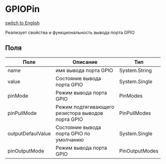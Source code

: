 # GPIOPin
[switch to English](/ScriptingAPI/en/Electronics/Microcontrollers/GPIOPin.cs.md)

 Реализует свойства и функциональность вывода порта GPIO

## Поля
| Поле | Описание | Тип |
|--|--|--|
|name|     имя вывода порта GPIO|System.String|
|value|     Состояние вывода порта GPIO |System.Single|
|pinMode|     Режим вывода порта GPIO |PinModes|
|pinPullMode|     Режим подтягивающего резистора выводов порта GPIO |PinPullModes|
|outputDefaulValue|     Состояние вывода порта GPIO по умолчанию |System.Single|
|pinOutputMode|     Режим вывода порта GPIO       |PinOutputModes|
